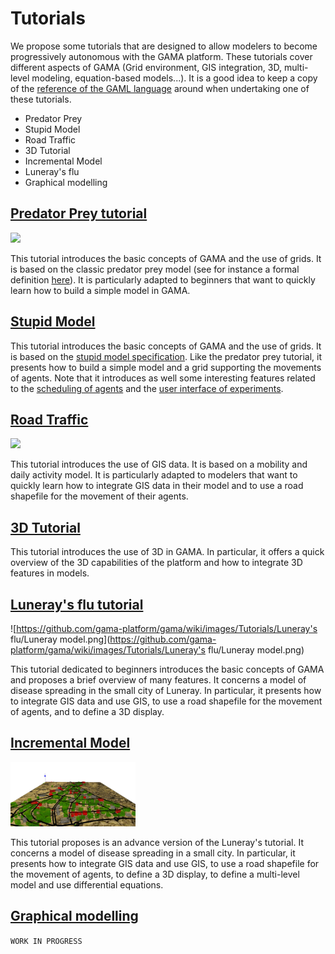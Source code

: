# Tutorials




We propose some tutorials that are designed to allow modelers to become progressively autonomous with the GAMA platform. These tutorials cover different aspects of GAMA (Grid environment, GIS integration, 3D, multi-level modeling, equation-based models...). It is a good idea to keep a copy of the [reference of the GAML language](G__GamlReference) around when undertaking one of these tutorials.

<ul>
<li>Predator Prey</li>
<li>Stupid Model</li>
<li>Road Traffic</li>
<li>3D Tutorial</li>
<li>Incremental Model</li>
<li>Luneray's flu</li>
<li>Graphical modelling</li>
</ul>



<a href='Hidden comment: 
It seems impossible to have a link to each tutorial below because titles are also links. In addition, the html tag "a" is not supported.
'></a>




## [Predator Prey tutorial](Tutorial__PredatorPreyTutorial)
<a></a>
<img src='http://gama-platform.googlecode.com/files/predator_prey.png' width='200/><br' />

This tutorial introduces the basic concepts of GAMA and the use of grids. It is based on the classic predator prey model (see for instance a formal definition [here](http://www.scholarpedia.org/article/Agent_based_modeling)). It is particularly adapted to beginners that want to quickly learn how to build a simple model in GAMA.




## [Stupid Model](Tutorial__StupidModelTutorial)
<a></a>
This tutorial introduces the basic concepts of GAMA and the use of grids. It is based on the [stupid model specification](http://condor.depaul.edu/slytinen/abm/StupidModel/). Like the predator prey tutorial, it presents how to build a simple model and a grid supporting the movements of agents. Note that it introduces as well some interesting features related to the [scheduling of agents](G__RuntimeConcepts) and the [user interface of experiments](G__ExperimentsUserInterface).




## [Road Traffic](Tutorial__RoadTrafficTutorial)
<a></a>
<img src='http://gama-platform.googlecode.com/files/road_traffic.png' width='200/><br' />

This tutorial introduces the use of GIS data. It is based on a mobility and daily activity model. It is particularly adapted to modelers that want to quickly learn how to integrate GIS data in their model and to use a road shapefile for the movement of their agents.




## [3D Tutorial](Tutorial__ThreeDTutorial)
<a></a>
This tutorial introduces the use of 3D in GAMA. In particular, it offers a quick overview of the 3D capabilities of the platform and how to integrate 3D features in models.


## [Luneray's flu tutorial](Tutorial__LuneraysFlu)
<a></a>
![https://github.com/gama-platform/gama/wiki/images/Tutorials/Luneray's flu/Luneray model.png](https://github.com/gama-platform/gama/wiki/images/Tutorials/Luneray's flu/Luneray model.png)

This tutorial dedicated to beginners introduces the basic concepts of GAMA and proposes a brief overview of many features.  It concerns a model of disease spreading in the small city of Luneray. In particular, it presents how to integrate GIS data and use GIS, to use a road shapefile for the movement of agents, and to define a 3D display.

## [Incremental Model](Tutorial__IncrementalTutorial)
<a></a>

<img src='images/Tutorials/Incremental_model/incremental_model.jpg' width='200' />


This tutorial proposes is an advance version of the Luneray's tutorial. It concerns a model of disease spreading in a small city. In particular, it presents how to integrate GIS data and use GIS, to use a road shapefile for the movement of agents, to define a 3D display, to define a multi-level model and use differential equations.


## [Graphical modelling](Tutorial__GraphicModelling)
`WORK IN PROGRESS`
<a></a>

<img src='' width='200' />